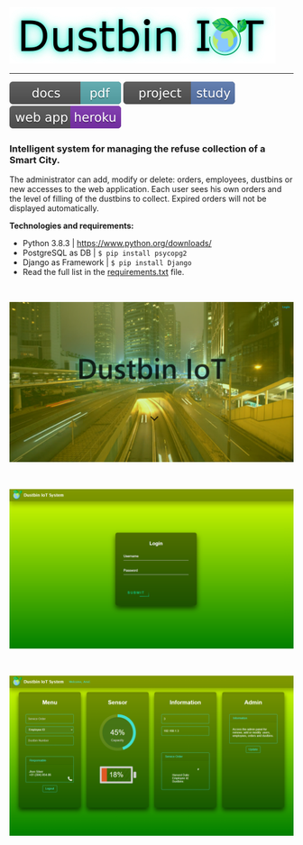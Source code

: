 [![Dustbin IoT](docs/img/DustbinIoT.png)](https://github.com/Ariel-MN/IoT)

<hr>

[![Doc pdf](docs/img/btn1.svg)](https://montesariel.com/download/en/dustbin-iot-documentation.pdf)
[![Project study](docs/img/btn2.svg)](https://montesariel.com/portfolio/project-1)
[![Web app Heroku](docs/img/btn3.svg)](https://dustbin-iot.herokuapp.com/)

### Intelligent system for managing the refuse collection of a Smart City.

The administrator can add, modify or delete: orders, employees, dustbins or new accesses to the web application.
Each user sees his own orders and the level of filling of the dustbins to collect.
Expired orders will not be displayed automatically.


**Technologies and requirements:**

- Python 3.8.3 | https://www.python.org/downloads/
- PostgreSQL as DB | `$ pip install psycopg2`
- Django as Framework | `$ pip install Django`
- Read the full list in the [requirements.txt](https://github.com/Ariel-MN/IoT/blob/master/server/requirements.txt) file.

<br>

![Screenshot](docs/img/Screenshot_1.png)

<br>

![Screenshot](docs/img/Screenshot_2.png)

<br>

![Screenshot](docs/img/Screenshot_3.png)
